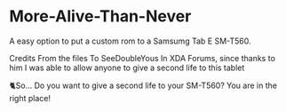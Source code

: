 # More-Alive-Than-Never
A easy option to put a custom rom to a Samsumg Tab E SM-T560.


Credits From the files To SeeDoubleYous In XDA Forums, since thanks to him I was able to allow anyone to give a second life to this tablet


🐈So... Do you want to give a second life to your SM-T560?
You are in the right place!
